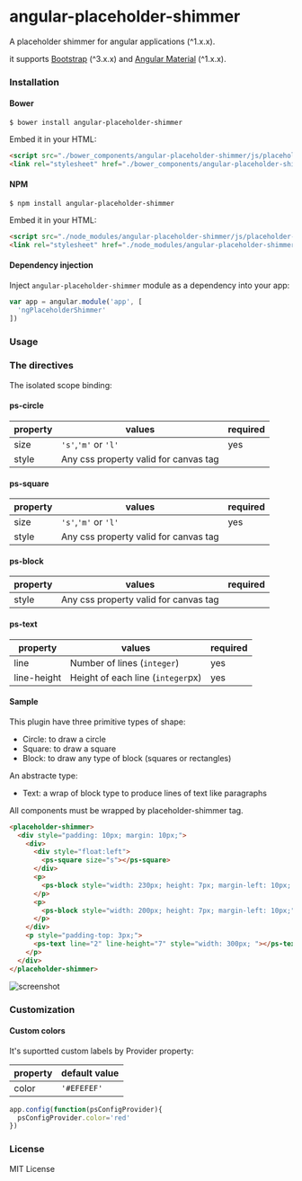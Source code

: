 # angular-placeholder-shimmer

A placeholder shimmer for angular applications (^1.x.x).

it supports [Bootstrap](https://getbootstrap.com/) (^3.x.x) and [Angular Material](https://material.angularjs.org/) (^1.x.x).

### Installation

#### Bower

`$ bower install angular-placeholder-shimmer`

Embed it in your HTML:

```html
<script src="./bower_components/angular-placeholder-shimmer/js/placeholder-shimmer.js"></script>
<link rel="stylesheet" href="./bower_components/angular-placeholder-shimmer/css/placeholder-shimmer.css">
```

#### NPM

`$ npm install angular-placeholder-shimmer`

Embed it in your HTML:

```html
<script src="./node_modules/angular-placeholder-shimmer/js/placeholder-shimmer.js"></script>
<link rel="stylesheet" href="./node_modules/angular-placeholder-shimmer/css/placeholder-shimmer.css">
```

#### Dependency injection

Inject `angular-placeholder-shimmer` module as a dependency into your app:

```js
var app = angular.module('app', [
  'ngPlaceholderShimmer'
])
```

### Usage

### The directives

The isolated scope binding:

#### ps-circle

|          property      |             values           | required |
| ---------------------- | ------------------------------------- | -------- |
| size                   |           `'s'`,`'m'` or `'l'`        |   yes    |
| style                  | Any css property valid for canvas tag |          |

#### ps-square

|          property      |             values           | required |
| ---------------------- | ------------------------------------- | -------- |
| size                   |           `'s'`,`'m'` or `'l'`        |   yes    |
| style                  | Any css property valid for canvas tag |        |

#### ps-block

|          property      |             values           | required |
| ---------------------- | ------------------------------------- | -------- |
| style                  | Any css property valid for canvas tag |        |

#### ps-text

|          property      |             values           | required |
| ---------------------- | ------------------------------------- | -------- |
| line                   | Number of lines (`integer`) |     yes     |
| line-height            | Height of each line (`integer`px) |     yes     |


#### Sample

This plugin have three primitive types of shape:

- Circle: to draw a circle
- Square: to draw a square
- Block: to draw any type of block (squares or rectangles)

An abstracte type:

- Text: a wrap of block type to produce lines of text like paragraphs

All components must be wrapped by placeholder-shimmer tag.

```html
<placeholder-shimmer>
  <div style="padding: 10px; margin: 10px;">
    <div>
      <div style="float:left">
        <ps-square size="s"></ps-square>
      </div>
      <p>
        <ps-block style="width: 230px; height: 7px; margin-left: 10px; margin-top: 10px;"></ps-block>
      </p>
      <p>
        <ps-block style="width: 200px; height: 7px; margin-left: 10px;"></ps-block>
      </p>
    </div>
    <p style="padding-top: 3px;">
      <ps-text line="2" line-height="7" style="width: 300px; "></ps-text>
    </p>
  </div>
</placeholder-shimmer>
```

![screenshot](https://user-images.githubusercontent.com/2475044/28840183-966a875a-76cc-11e7-8cb6-2bbe2543ccee.png)

### Customization

#### Custom colors

It's suportted custom labels by Provider property:

|   property       |          default value             |
| ---------------- | ---------------------------------- |
| color     | `'#EFEFEF'` |

```js
app.config(function(psConfigProvider){
  psConfigProvider.color='red'
})
```

### License

MIT License
